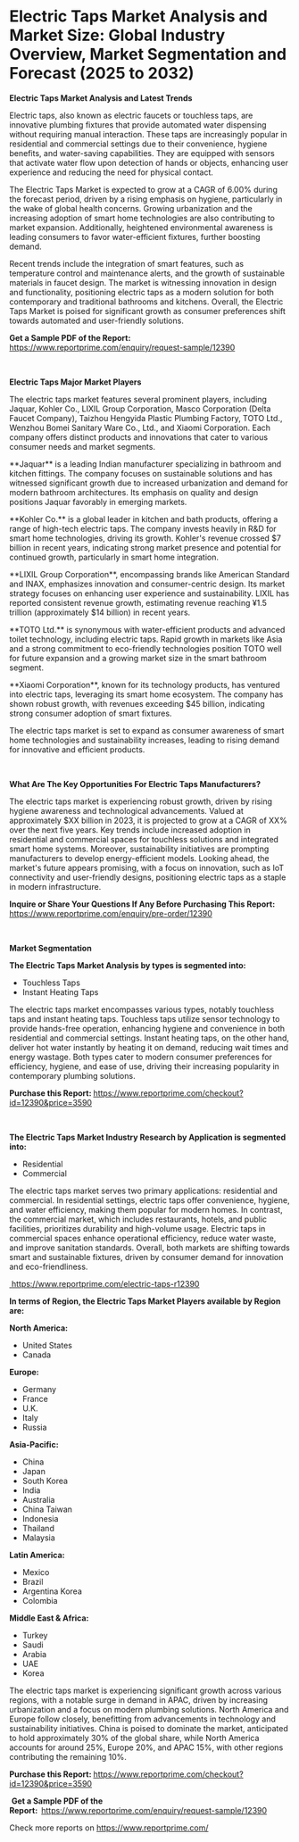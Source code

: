 <p><h1>Electric Taps Market Analysis and Market Size: Global Industry Overview, Market Segmentation and Forecast (2025 to 2032)</h1></p><p><strong>Electric Taps Market Analysis and Latest Trends</strong></p>
<p><p>Electric taps, also known as electric faucets or touchless taps, are innovative plumbing fixtures that provide automated water dispensing without requiring manual interaction. These taps are increasingly popular in residential and commercial settings due to their convenience, hygiene benefits, and water-saving capabilities. They are equipped with sensors that activate water flow upon detection of hands or objects, enhancing user experience and reducing the need for physical contact.</p><p>The Electric Taps Market is expected to grow at a CAGR of 6.00% during the forecast period, driven by a rising emphasis on hygiene, particularly in the wake of global health concerns. Growing urbanization and the increasing adoption of smart home technologies are also contributing to market expansion. Additionally, heightened environmental awareness is leading consumers to favor water-efficient fixtures, further boosting demand. </p><p>Recent trends include the integration of smart features, such as temperature control and maintenance alerts, and the growth of sustainable materials in faucet design. The market is witnessing innovation in design and functionality, positioning electric taps as a modern solution for both contemporary and traditional bathrooms and kitchens. Overall, the Electric Taps Market is poised for significant growth as consumer preferences shift towards automated and user-friendly solutions.</p></p>
<p><strong>Get a Sample PDF of the Report:&nbsp;</strong> <a href="https://www.reportprime.com/enquiry/request-sample/12390?utm_campaign=3067&utm_medium=2&utm_source=Github&utm_content=ia&utm_term=18032025&utm_id=electric-taps">https://www.reportprime.com/enquiry/request-sample/12390</a></p>
<p>&nbsp;</p>
<p><strong>Electric Taps Major Market Players</strong></p>
<p><p>The electric taps market features several prominent players, including Jaquar, Kohler Co., LIXIL Group Corporation, Masco Corporation (Delta Faucet Company), Taizhou Hengyida Plastic Plumbing Factory, TOTO Ltd., Wenzhou Bomei Sanitary Ware Co., Ltd., and Xiaomi Corporation. Each company offers distinct products and innovations that cater to various consumer needs and market segments.</p><p>**Jaquar** is a leading Indian manufacturer specializing in bathroom and kitchen fittings. The company focuses on sustainable solutions and has witnessed significant growth due to increased urbanization and demand for modern bathroom architectures. Its emphasis on quality and design positions Jaquar favorably in emerging markets.</p><p>**Kohler Co.** is a global leader in kitchen and bath products, offering a range of high-tech electric taps. The company invests heavily in R&D for smart home technologies, driving its growth. Kohler's revenue crossed $7 billion in recent years, indicating strong market presence and potential for continued growth, particularly in smart home integration.</p><p>**LIXIL Group Corporation**, encompassing brands like American Standard and INAX, emphasizes innovation and consumer-centric design. Its market strategy focuses on enhancing user experience and sustainability. LIXIL has reported consistent revenue growth, estimating revenue reaching ¥1.5 trillion (approximately $14 billion) in recent years.</p><p>**TOTO Ltd.** is synonymous with water-efficient products and advanced toilet technology, including electric taps. Rapid growth in markets like Asia and a strong commitment to eco-friendly technologies position TOTO well for future expansion and a growing market size in the smart bathroom segment.</p><p>**Xiaomi Corporation**, known for its technology products, has ventured into electric taps, leveraging its smart home ecosystem. The company has shown robust growth, with revenues exceeding $45 billion, indicating strong consumer adoption of smart fixtures.</p><p>The electric taps market is set to expand as consumer awareness of smart home technologies and sustainability increases, leading to rising demand for innovative and efficient products.</p></p>
<p>&nbsp;</p>
<p><strong>What Are The Key Opportunities For Electric Taps Manufacturers?</strong></p>
<p><p>The electric taps market is experiencing robust growth, driven by rising hygiene awareness and technological advancements. Valued at approximately $XX billion in 2023, it is projected to grow at a CAGR of XX% over the next five years. Key trends include increased adoption in residential and commercial spaces for touchless solutions and integrated smart home systems. Moreover, sustainability initiatives are prompting manufacturers to develop energy-efficient models. Looking ahead, the market's future appears promising, with a focus on innovation, such as IoT connectivity and user-friendly designs, positioning electric taps as a staple in modern infrastructure.</p></p>
<p><strong>Inquire or Share Your Questions If Any Before Purchasing This Report:</strong> <a href="https://www.reportprime.com/enquiry/pre-order/12390?utm_campaign=3067&utm_medium=2&utm_source=Github&utm_content=ia&utm_term=18032025&utm_id=electric-taps">https://www.reportprime.com/enquiry/pre-order/12390</a></p>
<p>&nbsp;</p>
<p><strong>Market Segmentation</strong></p>
<p><strong>The Electric Taps Market Analysis by types is segmented into:</strong></p>
<p><ul><li>Touchless Taps</li><li>Instant Heating Taps</li></ul></p>
<p><p>The electric taps market encompasses various types, notably touchless taps and instant heating taps. Touchless taps utilize sensor technology to provide hands-free operation, enhancing hygiene and convenience in both residential and commercial settings. Instant heating taps, on the other hand, deliver hot water instantly by heating it on demand, reducing wait times and energy wastage. Both types cater to modern consumer preferences for efficiency, hygiene, and ease of use, driving their increasing popularity in contemporary plumbing solutions.</p></p>
<p><strong>Purchase this Report:&nbsp;</strong><a href="https://www.reportprime.com/checkout?id=12390&price=3590&utm_campaign=3067&utm_medium=2&utm_source=Github&utm_content=ia&utm_term=18032025&utm_id=electric-taps">https://www.reportprime.com/checkout?id=12390&price=3590</a></p>
<p>&nbsp;</p>
<p><strong>The Electric Taps Market Industry Research by Application is segmented into:</strong></p>
<p><ul><li>Residential</li><li>Commercial</li></ul></p>
<p><p>The electric taps market serves two primary applications: residential and commercial. In residential settings, electric taps offer convenience, hygiene, and water efficiency, making them popular for modern homes. In contrast, the commercial market, which includes restaurants, hotels, and public facilities, prioritizes durability and high-volume usage. Electric taps in commercial spaces enhance operational efficiency, reduce water waste, and improve sanitation standards. Overall, both markets are shifting towards smart and sustainable fixtures, driven by consumer demand for innovation and eco-friendliness.</p></p>
<p><a href="https://www.reportprime.com/electric-taps-r12390?utm_campaign=3067&utm_medium=2&utm_source=Github&utm_content=ia&utm_term=18032025&utm_id=electric-taps">&nbsp;https://www.reportprime.com/electric-taps-r12390</a></p>
<p><strong>In terms of Region, the Electric Taps Market Players available by Region are:</strong></p>
<p>
    <p> <strong> North America: </strong>
        <ul>
            <li>United States</li>
            <li>Canada</li>
        </ul>
        </p> 
    <p> <strong> Europe: </strong>
        <ul>
            <li>Germany</li>
            <li>France</li>
            <li>U.K.</li>
            <li>Italy</li>
            <li>Russia</li>
        </ul>
        </p> 
    <p> <strong> Asia-Pacific: </strong>
        <ul>
            <li>China</li>
            <li>Japan</li>
            <li>South Korea</li>
            <li>India</li>
            <li>Australia</li>
            <li>China Taiwan</li>
            <li>Indonesia</li>
            <li>Thailand</li>
            <li>Malaysia</li>
        </ul>
        </p> 
    <p> <strong> Latin America: </strong>
        <ul>
            <li>Mexico</li>
            <li>Brazil</li>
            <li>Argentina Korea</li>
            <li>Colombia</li>
        </ul>
        </p> 
    <p> <strong> Middle East & Africa: </strong>
        <ul>
            <li>Turkey</li>
            <li>Saudi</li>
            <li>Arabia</li>
            <li>UAE</li>
            <li>Korea</li>
        </ul>
    </p>
    </p>
<p><p>The electric taps market is experiencing significant growth across various regions, with a notable surge in demand in APAC, driven by increasing urbanization and a focus on modern plumbing solutions. North America and Europe follow closely, benefitting from advancements in technology and sustainability initiatives. China is poised to dominate the market, anticipated to hold approximately 30% of the global share, while North America accounts for around 25%, Europe 20%, and APAC 15%, with other regions contributing the remaining 10%.</p></p>
<p><strong>Purchase this Report: </strong><a href="https://www.reportprime.com/checkout?id=12390&price=3590&utm_campaign=3067&utm_medium=2&utm_source=Github&utm_content=ia&utm_term=18032025&utm_id=electric-taps">https://www.reportprime.com/checkout?id=12390&price=3590</a></p>
<p>&nbsp;<strong>Get a Sample PDF of the Report:&nbsp;&nbsp;</strong><a href="https://www.reportprime.com/enquiry/request-sample/12390?utm_campaign=3067&utm_medium=2&utm_source=Github&utm_content=ia&utm_term=18032025&utm_id=electric-taps">https://www.reportprime.com/enquiry/request-sample/12390</a></p>
<p><strong></strong></p>
<p>Check more reports on <a href="https://www.reportprime.com/?utm_campaign=3067&utm_medium=2&utm_source=Github&utm_content=ia&utm_term=18032025&utm_id=electric-taps">https://www.reportprime.com/</a></p>